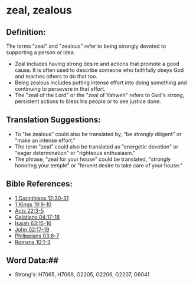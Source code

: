 # zeal, zealous #

## Definition: ##

The terms "zeal" and "zealous" refer to being strongly devoted to supporting a person or idea.

* Zeal includes having strong desire and actions that promote a good cause. It is often used to describe someone who faithfully obeys God and teaches others to do that too.
* Being zealous includes putting intense effort into doing something and continuing to persevere in that effort.
* The "zeal of the Lord" or the "zeal of Yahweh" refers to God's strong, persistent actions to bless his people or to see justice done.

## Translation Suggestions: ##

* To "be zealous" could also be translated by, "be strongly diligent" or "make an intense effort."
* The term "zeal" could also be translated as "energetic devotion" or "eager determination" or "righteous enthusiasm."
* The phrase, "zeal for your house" could be translated, "strongly honoring your temple" or "fervent desire to take care of your house."
## Bible References: ##

* [1 Corinthians 12:30-31](rc://en/tn/help/1co/12/30)
* [1 Kings 19:9-10](rc://en/tn/help/1ki/19/09)
* [Acts 22:3-5](rc://en/tn/help/act/22/03)
* [Galatians 04:17-18](rc://en/tn/help/gal/04/17)
* [Isaiah 63:15-16](rc://en/tn/help/isa/63/15)
* [John 02:17-19](rc://en/tn/help/jhn/02/17)
* [Philippians 03:6-7](rc://en/tn/help/php/03/06)
* [Romans 10:1-3](rc://en/tn/help/rom/10/01)

## Word Data:##

* Strong's: H7065, H7068, G2205, G2206, G2207, G6041

